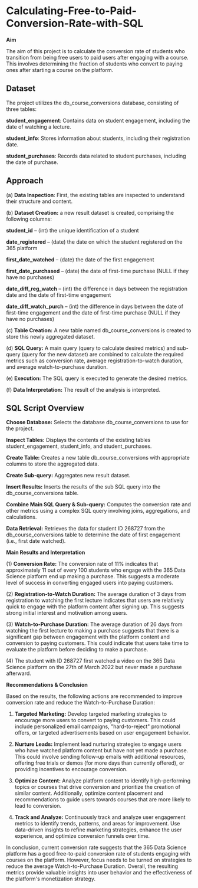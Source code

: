 # Calculating-Free-to-Paid-Conversion-Rate-with-SQL

**Aim**

The aim of this project is to calculate the conversion rate of students who transition from being free users to paid users after engaging with a course. This involves determining the fraction of students who convert to paying ones after starting a course on the platform.


## **Dataset**

The project utilizes the db_course_conversions database, consisting of three tables:

**student_engagement**: Contains data on student engagement, including the date of watching a lecture.

**student_info**: Stores information about students, including their registration date.

**student_purchases**: Records data related to student purchases, including the date of purchase.


## **Approach**

(a) **Data Inspection**: First, the existing tables are inspected to understand their structure and content.

(b) **Dataset Creation:** a new result dataset is created, comprising the following columns:

**student_id** – (int) the unique identification of a student

**date_registered** – (date) the date on which the student registered on the 365 platform

**first_date_watched** – (date) the date of the first engagement

**first_date_purchased** – (date) the date of first-time purchase (NULL if they have no purchases)

**date_diff_reg_watch** – (int) the difference in days between the registration date and the date of first-time engagement

**date_diff_watch_purch** – (int) the difference in days between the date of first-time engagement and the date of first-time purchase (NULL if they have no purchases)

(c) **Table Creation:**  A new table named db_course_conversions is created to store this newly aggregated dataset.

(d) **SQL Query:** A main query (query to calculate desired metrics) and sub-query (query for the new dataset) are combined to calculate the required metrics such as conversion rate, average registration-to-watch duration, and average watch-to-purchase duration.

(e) **Execution:** The SQL query is executed to generate the desired metrics.

(f) **Data Interpretation:** The result of the analysis is interpreted.


## **SQL Script Overview**

**Choose Database:** Selects the database db_course_conversions to use for the project.

**Inspect Tables:** Displays the contents of the existing tables student_engagement, student_info, and student_purchases.

**Create Table:** Creates a new table db_course_conversions with appropriate columns to store the aggregated data.

**Create Sub-query:** Aggregates new result dataset.

**Insert Results:** Inserts the results of the sub SQL query into the db_course_conversions table.

**Combine Main SQL Query & Sub-query:** Computes the conversion rate and other metrics using a complex SQL query involving joins, aggregations, and calculations.

**Data Retrieval:** Retrieves the data for student ID 268727 from the db_course_conversions table to determine the date of first engagement (i.e., first date watched).


**Main Results and Interpretation**

(1) **Conversion Rate:** The conversion rate of 11% indicates that approximately 11 out of every 100 students who engage with the 365 Data Science platform end up making a purchase. This suggests a moderate level of success in converting engaged users into paying customers.

(2) **Registration-to-Watch Duration:** The average duration of 3 days from registration to watching the first lecture indicates that users are relatively quick to engage with the platform content after signing up. This suggests strong initial interest and motivation among users.

(3) **Watch-to-Purchase Duration:** The average duration of 26 days from watching the first lecture to making a purchase suggests that there is a significant gap between engagement with the platform content and conversion to paying customers. This could indicate that users take time to evaluate the platform before deciding to make a purchase.

(4) The student with ID 268727 first watched a video on the 365 Data Science platform on the 27th of March 2022 but never made a purchase afterward.

**Recommendations & Conclusion**

Based on the results, the following actions are recommended to improve conversion rate and reduce the Watch-to-Purchase Duration: 

1. **Targeted Marketing:** Develop targeted marketing strategies to encourage more users to convert to paying customers. This could include personalized email campaigns, "hard-to-reject" promotional offers, or targeted advertisements based on user engagement behavior.

2. **Nurture Leads:** Implement lead nurturing strategies to engage users who have watched platform content but have not yet made a purchase. This could involve sending follow-up emails with additional resources, offering free trials or demos (for more days than currently offered), or providing incentives to encourage conversion.

3. **Optimize Content:** Analyze platform content to identify high-performing topics or courses that drive conversion and prioritize the creation of similar content. Additionally, optimize content placement and recommendations to guide users towards courses that are more likely to lead to conversion.

4. **Track and Analyze:** Continuously track and analyze user engagement metrics to identify trends, patterns, and areas for improvement. Use data-driven insights to refine marketing strategies, enhance the user experience, and optimize conversion funnels over time.
   
In conclusion, current conversion rate suggests that the 365 Data Science platform has a good free-to-paid conversion rate of students engaging with courses on the platform. However, focus needs to be turned on strategies to reduce the average Watch-to-Purchase Duration. Overall, the resulting metrics provide valuable insights into user behavior and the effectiveness of the platform's monetization strategy.

